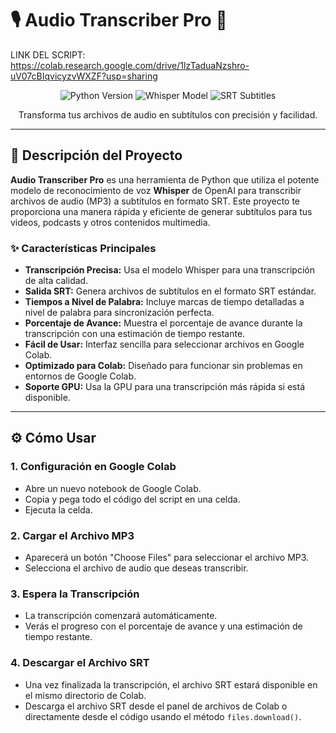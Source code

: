 # 🎙️ Audio Transcriber Pro 📝


LINK DEL SCRIPT: https://colab.research.google.com/drive/1lzTaduaNzshro-uV07cBIqvicyzvWXZF?usp=sharing

<p align="center">
  <img src="https://img.shields.io/badge/Python-3.8+-blue.svg?style=for-the-badge&logo=python&logoColor=white" alt="Python Version">
  <img src="https://img.shields.io/badge/Whisper-v1.0+-green.svg?style=for-the-badge&logo=openai&logoColor=white" alt="Whisper Model">
  <img src="https://img.shields.io/badge/SRT-Format-yellow.svg?style=for-the-badge&logo=data:image/png;base64,iVBORw0KGgoAAAANSUhEUgAAABgAAAAYCAYAAADgdz34AAAAAXNSR0IArs4c6QAAAERlWElmTU0AKgAAAAgAAYdpAAQAAAABAAAAGgAAAAAAA6ABAAMAAAABAAEAAKACAAQAAAABAAAAHqADAAQAAAABAAAAAgAAAACb84vLAAAAkklEQVQ4jWM4c+bMfwYgqM3bt1+M0QjU/0Wj8c1QjY6hG1F8w4jGZ5oQ+Y4xG7/8g0z1iG8s/9vH//n2m6l8g+P/8//s2c1f8z/9/d//9//07+4//+vj//6f//37//3n//9t//8H//+V+f/s//+f//1//5s//+V//9/5/v//+f///+b/z0//8P/39//8//+f/+d//9//9////9g0z9qgAAAABJRU5ErkJggg==" alt="SRT Subtitles">
</p>

<p align="center">
  Transforma tus archivos de audio en subtítulos con precisión y facilidad.
</p>

---

## 🚀 Descripción del Proyecto

**Audio Transcriber Pro** es una herramienta de Python que utiliza el potente modelo de reconocimiento de voz **Whisper** de OpenAI para transcribir archivos de audio (MP3) a subtítulos en formato SRT. Este proyecto te proporciona una manera rápida y eficiente de generar subtítulos para tus videos, podcasts y otros contenidos multimedia.

### ✨ Características Principales

-   **Transcripción Precisa:** Usa el modelo Whisper para una transcripción de alta calidad.
-   **Salida SRT:** Genera archivos de subtítulos en el formato SRT estándar.
-   **Tiempos a Nivel de Palabra:** Incluye marcas de tiempo detalladas a nivel de palabra para sincronización perfecta.
-   **Porcentaje de Avance:** Muestra el porcentaje de avance durante la transcripción con una estimación de tiempo restante.
-   **Fácil de Usar:** Interfaz sencilla para seleccionar archivos en Google Colab.
-   **Optimizado para Colab:** Diseñado para funcionar sin problemas en entornos de Google Colab.
-   **Soporte GPU:** Usa la GPU para una transcripción más rápida si está disponible.

---

## ⚙️ Cómo Usar

### 1. **Configuración en Google Colab**

   -   Abre un nuevo notebook de Google Colab.
   -   Copia y pega todo el código del script en una celda.
   -   Ejecuta la celda.

### 2. **Cargar el Archivo MP3**

   -   Aparecerá un botón "Choose Files" para seleccionar el archivo MP3.
   -   Selecciona el archivo de audio que deseas transcribir.

### 3. **Espera la Transcripción**

   -   La transcripción comenzará automáticamente.
   -   Verás el progreso con el porcentaje de avance y una estimación de tiempo restante.

### 4. **Descargar el Archivo SRT**

   -   Una vez finalizada la transcripción, el archivo SRT estará disponible en el mismo directorio de Colab.
   -   Descarga el archivo SRT desde el panel de archivos de Colab o directamente desde el código usando el método `files.download()`.




